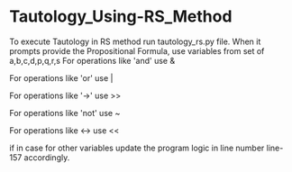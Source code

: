 # Tautology_Using-RS_Method

To execute Tautology in RS method run tautology_rs.py file.
When it prompts provide the Propositional Formula, use variables from set of a,b,c,d,p,q,r,s
 For operations like 'and' use &
 
 For operations like 'or' use |
 
 For operations like '->' use >>
 
 For operations like 'not' use ~
 
 For operations like <-> use <<

if in case for other variables update the program logic in line number line-157 accordingly.
